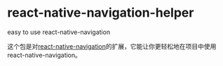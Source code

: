 # react-native-navigation-helper
easy to use react-native-navigation

这个包是对[react-native-navigation](https://github.com/wix/react-native-navigation)的扩展，它能让你更轻松地在项目中使用react-native-navigation。
